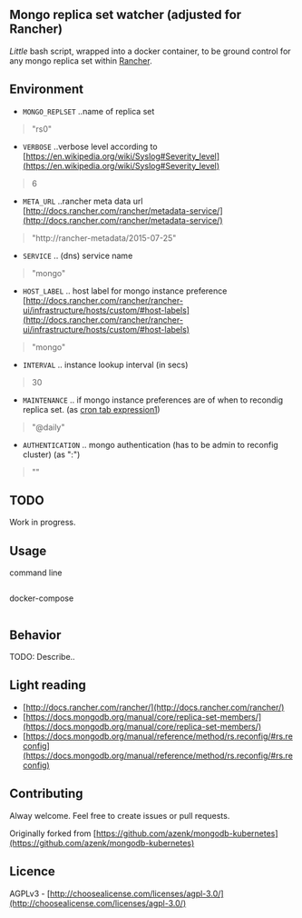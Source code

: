 Mongo replica set watcher (adjusted for Rancher)
---
*Little* bash script, wrapped into a docker container, to be ground control
for any mongo replica set within [Rancher](http://rancher.com/).

Environment
---
* `MONGO_REPLSET` ..name of replica set
> "rs0"

* `VERBOSE` ..verbose level according to [https://en.wikipedia.org/wiki/Syslog#Severity_level](https://en.wikipedia.org/wiki/Syslog#Severity_level)
> 6

* `META_URL` ..rancher meta data url [http://docs.rancher.com/rancher/metadata-service/](http://docs.rancher.com/rancher/metadata-service/)
> "http://rancher-metadata/2015-07-25"

* `SERVICE` .. (dns) service name
> "mongo"

* `HOST_LABEL` .. host label for mongo instance preference [http://docs.rancher.com/rancher/rancher-ui/infrastructure/hosts/custom/#host-labels](http://docs.rancher.com/rancher/rancher-ui/infrastructure/hosts/custom/#host-labels)
> "mongo"

* `INTERVAL` .. instance lookup interval (in secs)
> 30

* `MAINTENANCE` .. if mongo instance preferences are of when to recondig replica set. (as [cron tab expression1](https://github.com/fentas/cronexpr))
> "@daily"

* `AUTHENTICATION` .. mongo authentication (has to be admin to reconfig cluster) (as "<user>:<password>")
> ""

TODO
---
Work in progress.

Usage
---
command line
```sh

```

docker-compose
```yml

```

Behavior
---
TODO: Describe..

Light reading
---
* [http://docs.rancher.com/rancher/](http://docs.rancher.com/rancher/)
* [https://docs.mongodb.org/manual/core/replica-set-members/](https://docs.mongodb.org/manual/core/replica-set-members/)
* [https://docs.mongodb.org/manual/reference/method/rs.reconfig/#rs.reconfig](https://docs.mongodb.org/manual/reference/method/rs.reconfig/#rs.reconfig)

Contributing
---
Alway welcome. Feel free to create issues or pull requests.

Originally forked from [https://github.com/azenk/mongodb-kubernetes](https://github.com/azenk/mongodb-kubernetes)

Licence
---
AGPLv3 - [http://choosealicense.com/licenses/agpl-3.0/](http://choosealicense.com/licenses/agpl-3.0/)

